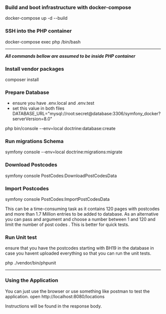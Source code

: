 ### Build and boot infrastructure with docker-compose 
docker-compose up -d --build

###  SSH into the PHP container
docker-compose exec php /bin/bash

----
_**All commands bellow are assumed to be inside PHP container**_

### **Install vendor packages**

composer install


### **Prepare Database**

- ensure you have .env.local and .env.test
- set this value in both files DATABASE_URL="mysql://root:secret@database:3306/symfony_docker?serverVersion=8.0"


php bin/console --env=local doctrine:database:create


### **Run migrations Schema**

symfony console --env=local doctrine:migrations:migrate


### **Download Postcodes**

symfony console PostCodes:DownloadPostCodesData


### **Import Postcodes**

symfony console PostCodes:ImportPostCodesData

This can be a time-consuming task as it contains 120 pages with postcodes and more than 1.7 Million
entries to be added to database.
As an alternative you can pass and argument and choose a number between 1 and 120 and limit the number of post codes .
This is better for quick tests.

### **Run Unit test**
ensure that you have the postcodes starting with BH19 in the database in case you havent uploaded everything so that you can run the unit tests.

php ./vendor/bin/phpunit

---

### **Using the Application**

You can just use the browser or use something like postman to test the application.
open http://localhost:8080/locations

Instructions will be found in the response body.
